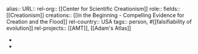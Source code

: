 alias::
URL::
rel-org:: [[Center for Scientific Creationism]]
role::
fields:: [[Creationism]]
creations:: [[In the Beginning - Compelling Evidence for Creation and the Flood]]
rel-country:: USA
tags:: person, #[[falsifiability of evolution]]
rel-projects:: [[AMT]], [[Adam's Atlas]]



-
-
